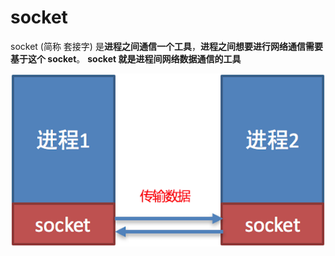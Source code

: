 # socket

socket \(简称 套接字\) 是**进程之间通信一个工具**，**进程之间想要进行网络通信需要基于这个 socket**。 **socket 就是进程间网络数据通信的工具**

![socket&#x6548;&#x679C;&#x56FE;](../../../.gitbook/assets/image%20%2839%29.png)



